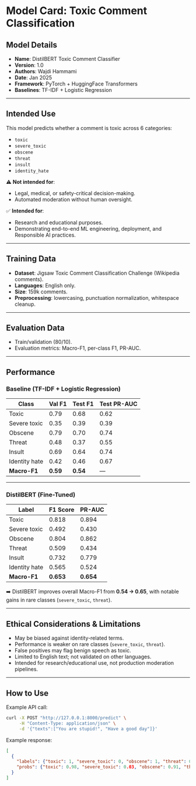 # Model Card: Toxic Comment Classification

## Model Details

* **Name**: DistilBERT Toxic Comment Classifier
* **Version**: 1.0
* **Authors**: Wajdi Hammami
* **Date**: Jan 2025
* **Framework**: PyTorch + HuggingFace Transformers
* **Baselines**: TF-IDF + Logistic Regression

---

## Intended Use

This model predicts whether a comment is toxic across 6 categories:

* `toxic`
* `severe_toxic`
* `obscene`
* `threat`
* `insult`
* `identity_hate`

⚠️ **Not intended for**:

* Legal, medical, or safety-critical decision-making.
* Automated moderation without human oversight.

✅ **Intended for**:

* Research and educational purposes.
* Demonstrating end-to-end ML engineering, deployment, and Responsible AI practices.

---

## Training Data

* **Dataset**: Jigsaw Toxic Comment Classification Challenge (Wikipedia comments).
* **Languages**: English only.
* **Size**: 159k comments.
* **Preprocessing**: lowercasing, punctuation normalization, whitespace cleanup.

---

## Evaluation Data

* Train/validation (80/10).
* Evaluation metrics: Macro-F1, per-class F1, PR-AUC.

---

## Performance

### Baseline (TF-IDF + Logistic Regression)

| Class         | Val F1   | Test F1  | Test PR-AUC |
| ------------- | -------- | -------- | ----------- |
| Toxic         | 0.79     | 0.68     | 0.62        |
| Severe toxic  | 0.35     | 0.39     | 0.39        |
| Obscene       | 0.79     | 0.70     | 0.74        |
| Threat        | 0.48     | 0.37     | 0.55        |
| Insult        | 0.69     | 0.64     | 0.74        |
| Identity hate | 0.42     | 0.46     | 0.67        |
| **Macro-F1**  | **0.59** | **0.54** | —           |

---

### DistilBERT (Fine-Tuned)

| Label         | F1 Score  | PR-AUC    |
| ------------- | --------- | --------- |
| Toxic         | 0.818     | 0.894     |
| Severe toxic  | 0.492     | 0.430     |
| Obscene       | 0.804     | 0.862     |
| Threat        | 0.509     | 0.434     |
| Insult        | 0.732     | 0.779     |
| Identity hate | 0.565     | 0.524     |
| **Macro-F1**  | **0.653** | **0.654** |

➡️ DistilBERT improves overall Macro-F1 from **0.54 → 0.65**, with notable gains in rare classes (`severe_toxic`, `threat`).

---

## Ethical Considerations & Limitations

* May be biased against identity-related terms.
* Performance is weaker on rare classes (`severe_toxic`, `threat`).
* False positives may flag benign speech as toxic.
* Limited to English text; not validated on other languages.
* Intended for research/educational use, not production moderation pipelines.

---

## How to Use

Example API call:

```bash
curl -X POST "http://127.0.0.1:8000/predict" \
     -H "Content-Type: application/json" \
     -d '{"texts":["You are stupid!", "Have a good day"]}'
```

Example response:

```json
[
  {
    "labels": {"toxic": 1, "severe_toxic": 0, "obscene": 1, "threat": 0, "insult": 1, "identity_hate": 0},
    "probs": {"toxic": 0.98, "severe_toxic": 0.03, "obscene": 0.91, "threat": 0.05, "insult": 0.89, "identity_hate": 0.01}
  }
]
```
